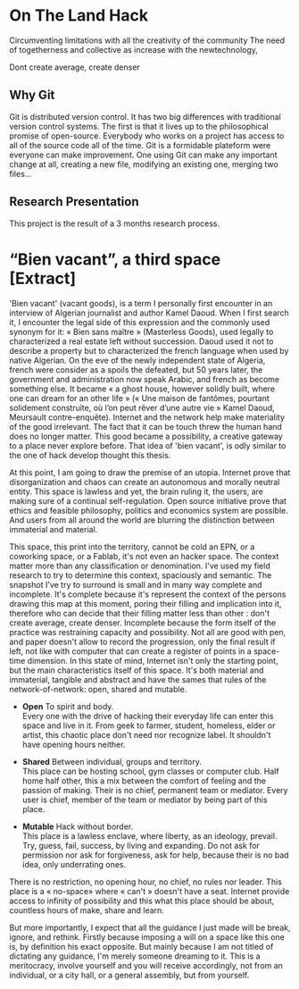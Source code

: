 # On The Land Hack
Circumventing limitations with all the creativity of the community
The need of togetherness and collective as increase with the newtechnology,

<quote>Dont create average, create denser</quote>

## Why Git
Git is distributed version control. It has two big differences with traditional version control systems. The first is that it lives up to the philosophical promise of open-source. Everybody who works on a project has access to all of the source code all of the time.
Git is a formidable plateform were everyone can make improvement. One using Git can make any important change at all, creating a new file, modifying an existing one, merging two files... 

## Research Presentation
This project is the result of a 3 months research process. 

# “Bien vacant”, a third space [Extract]

'Bien vacant' (vacant goods), is a term I personally first encounter in an interview of Algerian journalist and author Kamel Daoud. When I first search it, I encounter the legal side of this expression and the commonly used synonym for it: « Bien sans maître » (Masterless Goods), used legally to characterized a real estate left without succession. Daoud used it not to describe a property but to characterized the french language when used by native Algerian. On the eve of the newly independent state of Algeria, french were consider as a spoils the defeated, but 50 years later, the government and administration now speak Arabic, and french as become something else. It became « a ghost house, however solidly built, where one can dream for an other life » (« Une maison de fantômes, pourtant solidement construite, où l’on peut rêver d’une autre vie » Kamel Daoud, Meursault contre-enquête). Internet and the network help make materiality of the good irrelevant. The fact that it can be touch threw the human hand does no longer matter. This good became a possibility, a creative gateway to a place never explore before. That idea of 'bien vacant', is odly similar to the one of hack develop thought this thesis. 

At this point, I am going to draw the premise of an utopia. Internet prove that disorganization and chaos can create an autonomous and morally neutral entity. This space is lawless and yet, the brain ruling it, the users, are making sure of a continual self-regulation. Open source initiative prove that ethics and feasible philosophy, politics and economics system are possible. And users from all around the world are blurring the distinction between immaterial and material.

This space, this print into the territory, cannot be cold an EPN, or a coworking space, or a Fablab, it's not even an hacker space. The context matter more than any classification or denomination.  I've used my field research to try to determine this context, spaciously and semantic. The snapshot I've try to surround is small and in many way complete and incomplete. It's complete because it's represent the context of the persons drawing this map at this moment, poring their filling and implication into it, therefore who can decide that their filling matter less than other : don't create average, create denser. Incomplete because the form itself of the practice was restraining capacity and possibility. Not all are good with pen, and paper doesn't allow to record the progression, only the final result if left, not like with computer that can create a register of points in a space-time dimension. In this state of mind, Internet isn't only the starting point, but the main characteristics itself of this space. It's both material and immaterial, tangible and abstract and have the sames that rules of the network-of-network: open, shared and mutable.

* <b>Open</b> To spirit and body. <br>
Every one with the drive of hacking their everyday life can enter this space and live in it. From geek to farmer, student, homeless, elder or artist, this chaotic place don't need nor recognize label. It shouldn't have opening hours neither.

* <b>Shared</b> Between individual, groups and territory. <br>
This place can be hosting school, gym classes or computer club. Half home half other, this a mix between the comfort of feeling and the passion of making. Their is no chief, permanent team or mediator. Every user is chief, member of the team or mediator by being part of this place.

* <b>Mutable</b> Hack without border. <br>
This place is a lawless enclave, where liberty, as an ideology, prevail. Try, guess, fail, success, by living and expanding. Do not ask for permission nor ask for forgiveness, ask for help, because their is no bad idea, only underrating ones. 

There is no restriction, no opening hour, no chief, no rules nor leader. This place is a « no-space» where « can't » doesn't have a seat. Internet provide access to infinity of possibility and this what this place should be about, countless hours of make, share and learn.

But more importantly, I expect that all the guidance I just made will be break, ignore, and rethink. Firstly because imposing a will on a space like this one is, by definition his exact opposite. But mainly because I am not titled of dictating any guidance, I'm merely someone dreaming to it. This is a meritocracy, involve yourself and you will receive accordingly, not from an individual, or a city hall, or a general assembly, but from yourself.
